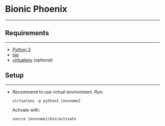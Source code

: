 # Bionic Phoenix
***

## Requirements
***
- [Python 3](https://www.python.org/downloads/)
- [pip](https://pypi.org/project/pip/)
- [virtualenv](https://virtualenv.pypa.io/en/latest/installation/) (optional)

## Setup
***
- Recommend to use virtual environment. Run:
    ```
    virtualenv -p python3 [envname]
    ```
  Activate with:
    ```
    source [envname]/bin/activate

    ```
